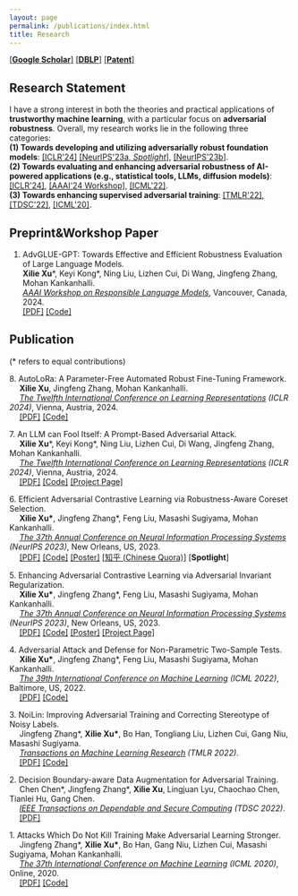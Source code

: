 ```yaml
---
layout: page
permalink: /publications/index.html
title: Research
---
```


[[**Google Scholar**]](https://scholar.google.com/citations?hl=en&user=zea9MKUAAAAJ) [[**DBLP**]](https://dblp.org/pid/259/2327.html)  [[**Patent**]](https://www.patentguru.com/cn/inventor/%E5%BE%90%E6%9B%A6%E7%83%88) <br/>

## Research Statement
I have a strong interest in both the theories and practical applications of **trustworthy machine learning**, with a particular focus on **adversarial robustness**. 
Overall, my research works lie in the following three categories: <br/>
**(1) Towards developing and utilizing adversarially robust foundation models**: [[ICLR'24]](#autoRFT) [[NeurIPS'23a, *Spotlight*]](#NIPS23a), [[NeurIPS'23b]](#NIPS23b). <br/>
**(2) Towards evaluating and enhancing adversarial robustness of AI-powered applications (e.g., statistical tools, LLMs, diffusion models)**: [[ICLR'24]](#promptattack), [[AAAI'24 Workshop]](#AAAI24_ReLM), [[ICML'22]](#ICML22). <br/>
**(3) Towards enhancing supervised adversarial training**: [[TMLR'22]](#TMLR22), [[TDSC'22]](#TDSC22), [[ICML'20]](#ICML20).

<!-- I'm always welcoming the possibility of collaborations. Please feel free to contact me via [email](xuxilie@comp.nus.edu.sg) if you have any appropriate opportunities you'd like to explore. -->

## Preprint&Workshop Paper
1. <span id="AAAI24_ReLM">AdvGLUE-GPT: Towards Effective and Efficient Robustness Evaluation of Large Language Models.</span> 
<br/> **Xilie Xu**\*, Keyi Kong\*, Ning Liu, Lizhen Cui, Di Wang, Jingfeng Zhang, Mohan Kankanhalli. 
<br> [*AAAI Workshop on Responsible Language Models*](https://sites.google.com/vectorinstitute.ai/relm2024/home), Vancouver, Canada, 2024.
<br/> [[PDF]]() [[Code]](https://github.com/GodXuxilie/PromptAttack) 


## Publication
(\* refers to equal contributions) 

8\. <span id="autoRFT">AutoLoRa: A Parameter-Free Automated Robust Fine-Tuning Framework.</span> <br/>
&emsp; **Xilie Xu**, Jingfeng Zhang, Mohan Kankanhalli. <br/>
&emsp; [*The Twelfth International Conference on Learning Representations*](https://iclr.cc/Conferences/2024) *(ICLR 2024)*, Vienna, Austria, 2024.<br/>
&emsp; [[PDF]](https://arxiv.org/abs/2310.01818) [[Code]](https://github.com/GodXuxilie/RobustSSL_Benchmark) 

7\. <span id="promptattack">An LLM can Fool Itself: A Prompt-Based Adversarial Attack.</span> 
<br/> &emsp; **Xilie Xu**\*, Keyi Kong\*, Ning Liu, Lizhen Cui, Di Wang, Jingfeng Zhang, Mohan Kankanhalli. 
<br/> &emsp; [*The Twelfth International Conference on Learning Representations*](https://iclr.cc/Conferences/2024) *(ICLR 2024)*, Vienna, Austria, 2024.
<br/> &emsp; [[PDF]](https://arxiv.org/abs/2310.13345) [[Code]](https://github.com/GodXuxilie/PromptAttack) [[Project Page]](https://godxuxilie.github.io/project_page/prompt_attack)

6\. <span id="NIPS23a">Efficient Adversarial Contrastive Learning via Robustness-Aware Coreset Selection.</span> 
<br/> &emsp; **Xilie Xu\***, Jingfeng Zhang\*, Feng Liu, Masashi Sugiyama, Mohan Kankanhalli. 
<br/> &emsp; [*The 37th Annual Conference on Neural Information Processing Systems*](https://neurips.cc/Conferences/2023) *(NeurIPS 2023)*, New Orleans, US, 2023. 
<br/> &emsp; [[PDF]](https://arxiv.org/pdf/2302.03857.pdf) [[Code]](https://github.com/GodXuxilie/Efficient_ACL_via_RCS) [[Poster]](https://nips.cc/media/PosterPDFs/NeurIPS%202023/70886.png?t=1701436495.3604662) [[知乎 (Chinese Quora)]](https://zhuanlan.zhihu.com/p/669541942) [**Spotlight**]

5\. <span id="NIPS23b">Enhancing Adversarial Contrastive Learning via Adversarial Invariant Regularization.</span> 
<br/> &emsp; **Xilie Xu\***, Jingfeng Zhang\*, Feng Liu, Masashi Sugiyama, Mohan Kankanhalli. 
<br/> &emsp; [*The 37th Annual Conference on Neural Information Processing Systems*](https://neurips.cc/Conferences/2023) *(NeurIPS 2023)*, New Orleans, US, 2023. 
<br/> &emsp; [[PDF]](https://arxiv.org/pdf/2305.00374.pdf) [[Code]](https://github.com/GodXuxilie/Enhancing_ACL_via_AIR) [[Poster]](https://nips.cc/media/PosterPDFs/NeurIPS%202023/69867.png?t=1701436551.2570322) [[Project Page]](https://robustssl.github.io/) 

4\. <span id="ICML22">Adversarial Attack and Defense for Non-Parametric Two-Sample Tests.</span> 
<br/> &emsp; **Xilie Xu\***, Jingfeng Zhang\*, Feng Liu, Masashi Sugiyama, Mohan Kankanhalli. 
<br/> &emsp; [*The 39th International Conference on Machine Learning*](https://icml.cc/Conferences/2022) *(ICML 2022)*, Baltimore, US, 2022. 
<br/> &emsp; [[PDF]](https://proceedings.mlr.press/v162/xu22m/xu22m.pdf) [[Code]](https://github.com/GodXuxilie/Robust-TST)

3\. <span id="TMLR22">NoiLin: Improving Adversarial Training and Correcting Stereotype of Noisy Labels. </span> 
<br> &emsp; Jingfeng Zhang\*, **Xilie Xu\***, Bo Han, Tongliang Liu, Lizhen Cui, Gang Niu, Masashi Sugiyama. 
<br/> &emsp; [*Transactions on Machine Learning Research*](https://jmlr.org/tmlr/) *(TMLR 2022)*. 
<br/> &emsp; [[PDF]](https://openreview.net/pdf?id=zlQXV7xtZs) [[Code]](https://github.com/zjfheart/NoiLIn) 

2\. <span id="TDSC22">Decision Boundary-aware Data Augmentation for Adversarial Training.</span> 
<br> &emsp; Chen Chen\*, Jingfeng Zhang\*, **Xilie Xu**, Lingjuan Lyu, Chaochao Chen, Tianlei Hu, Gang Chen. 
<br/> &emsp; [*IEEE Transactions on Dependable and Secure Computing*](https://ieeexplore.ieee.org/xpl/RecentIssue.jsp?punumber=8858) *(TDSC 2022)*. 
<br/> &emsp; [[PDF]](https://ieeexplore.ieee.org/abstract/document/9754227)

1\. <span id="ICML20">Attacks Which Do Not Kill Training Make Adversarial Learning Stronger.</span> 
<br/> &emsp; Jingfeng Zhang\*, **Xilie Xu\***, Bo Han, Gang Niu, Lizhen Cui, Masashi Sugiyama, Mohan Kankanhalli. 
<br/> &emsp; [*The 37th International Conference on Machine Learning*](https://icml.cc/Conferences/2020) *(ICML 2020)*, Online, 2020. <br/> &emsp; [[PDF]](https://proceedings.mlr.press/v119/zhang20z/zhang20z.pdf) [[Code]](https://github.com/zjfheart/Friendly-Adversarial-Training) <br/>



